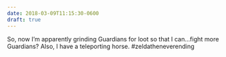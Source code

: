 ```yaml
---
date: 2018-03-09T11:15:30-0600
draft: true
---
```




So, now I’m apparently grinding Guardians for loot so that I can…fight more Guardians? Also, I have a teleporting horse. #zeldatheneverending



